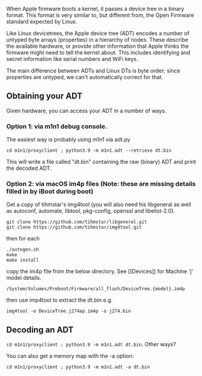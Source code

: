 When Apple firmware boots a kernel, it passes a device tree in a binary format. This format is very similar to, but different from, the Open Firmware standard expected by Linux.

Like Linux devicetrees, the Apple device tree (ADT) encodes a number of untyped byte arrays (properties) in a hierarchy of nodes. These describe the available hardware, or provide other information that Apple thinks the firmware might need to tell the kernel about. This includes identifying and secret information like serial numbers and WiFi keys.

The main difference between ADTs and Linux DTs is byte order; since properties are untyped, we can't automatically correct for that.

## Obtaining your ADT

Given hardware, you can access your ADT in a number of ways.

### Option 1: via m1n1 debug console. 
The easiest way is probably using m1n1 via adt.py

```
cd m1n1/proxyclient ; python3.9 -m m1n1.adt --retrieve dt.bin
```

This will write a file called "dt.bin" containing the raw (binary) ADT and print the decoded ADT.

### Option 2: via macOS im4p files (Note: these are missing details filled in by iBoot during boot)
Get a copy of tihmstar's img4tool (you will also need his libgeneral as well as autoconf, automate, libtool, pkg-config, openssl and libelist-2.0).

```
git clone https://github.com/tihmstar/libgeneral.git
git clone https://github.com/tihmstar/img4tool.git
```
then for each 
```
./autogen.sh
make
make install
```
copy the im4p file from the below directory. See [[Devices]] for Machine 'j' model details.

`/System/Volumes/Preboot/Firmware/all_flash/DeviceTree.{model}.im4p`

then use imp4tool to extract the dt.bin e.g.
```
img4tool -e DeviceTree.j274ap.im4p -o j274.bin
```

## Decoding an ADT

`cd m1n1/proxyclient ; python3.9 -m m1n1.adt dt.bin`. Other ways?

You can also get a memory map with the -a option:

`cd m1n1/proxyclient ; python3.9 -m m1n1.adt -a dt.bin` 